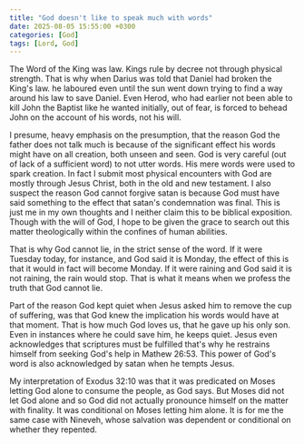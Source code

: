 ```yaml
---
title: "God doesn't like to speak much with words"
date: 2025-08-05 15:55:00 +0300
categories: [God]
tags: [Lord, God]
---
```


The Word of the King was law. Kings rule by decree not through physical strength. That is why when Darius was told that Daniel had broken the King\'s law. he laboured even until the sun went down trying to find a way around his law to save Daniel. Even Herod, who had earlier not been able to kill John the Baptist like he wanted initially, out of fear, is forced to behead John on the account of his words, not his will.

I presume, heavy emphasis on the presumption, that the reason God the father does not talk much is because of the significant effect his words might have on all creation, both unseen and seen. God is very careful (out of lack of a sufficient word) to not utter words. His mere words were used to spark creation. In fact I submit most physical encounters with God are mostly through Jesus Christ, both in the old and new testament. I also suspect the reason God cannot forgive satan is because God must have said something to the effect that satan\'s condemnation was final. This is just me in my own thoughts and I neither claim this to be biblical exposition. Though with the will of God, I hope to be given the grace to search out this matter theologically within the confines of human abilities.

That is why God cannot lie, in the strict sense of the word. If it were Tuesday today, for instance, and God said it is Monday, the effect of this is that it would in fact will become Monday. If it were raining and God said it is not raining, the rain would stop. That is what it means when we profess the truth that God cannot lie.

Part of the reason God kept quiet when Jesus asked him to remove the cup of suffering, was that God knew the implication his words would have at that moment. That is how much God loves us, that he gave up his only son. Even in instances where he could save him, he keeps quiet. Jesus even acknowledges that scriptures must be fulfilled that\'s why he restrains himself from seeking God\'s help in Mathew 26:53. This power of God\'s word is also acknowledged by satan when he tempts Jesus.

My interpretation of Exodus 32:10 was that it was predicated on Moses letting God alone to consume the people, as God says. But Moses did not let God alone and so God did not actually pronounce himself on the matter with finality. It was conditional on Moses letting him alone. It is for me the same case with Nineveh, whose salvation was dependent or conditional on whether they repented.